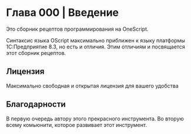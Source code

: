 # Глава 000 | Введение

Это сборник рецептов программирования на OneScript.

Синтаксис языка OScript максимально приближен к языку платформы 1С:Предприятие 8.3, но есть и отличия. Этим отличиям и посвящается этот сборник рецептов.

## Лицензия
Максимально свободная и открытая лицензия для вашего удобства

## Благодарности
В первую очередь автору этого прекрасного инструмента.
Во вторую всему комьюнити, которое развивает этот инструмент.